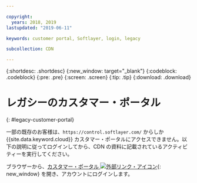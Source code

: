 ```yaml
---

copyright:
  years: 2018, 2019
lastupdated: "2019-06-11"

keywords: customer portal, Softlayer, login, legacy

subcollection: CDN

---
```


{:shortdesc: .shortdesc}
{:new_window: target="_blank"}
{:codeblock: .codeblock}
{:pre: .pre}
{:screen: .screen}
{:tip: .tip}
{:download: .download}

# レガシーのカスタマー・ポータル
{: #legacy-customer-portal}

一部の既存のお客様は、`https://control.softlayer.com/` からしか {{site.data.keyword.cloud}} カスタマー・ポータルにアクセスできません。以下の説明に従ってログインしてから、CDN の資料に記載されているアクティビティーを実行してください。

ブラウザーから、[カスタマー・ポータル ![外部リンク・アイコン](../../icons/launch-glyph.svg "外部リンク・アイコン")](https://control.softlayer.com/){: new_window} を開き、アカウントにログインします。
